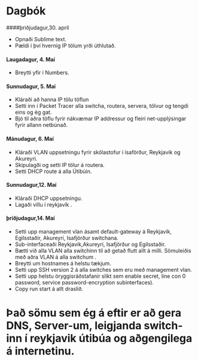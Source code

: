 
# Dagbók

####þriðjudagur,30. april
-   Opnaði Sublime text.
-   Pældi í því hvernig IP tölum yrði úthlutað.


#### Laugadagur, 4. Maí
-   Breytti yfir í Numbers.


#### Sunnudagur, 5. Maí
-   Kláraði að hanna IP tölu töflun
-   Setti inn í Packet Tracer alla switcha, routera, servera, tölvur og tengdi eins og ég gat.
-   Bjó til aðra töflu fyrir nákvæmar IP addressur og fleiri net-upplýsingar fyrir allann netbúnað.


#### Mánudagur, 6. Maí
-   Kláraði VLAN uppsetningu fyrir skólastofur í ísaförður, Reykjavik og Akureyri.
-   Skipulagði og setti IP tölur á routera.
-   Setti DHCP route á alla Útibúin.


#### Sunnudagur,12. Maí
-   Kláraði DHCP uppsetningu.
-   Lagaði villu í reykjavík .


#### þriðjudagur,14. Maí
-   Setti upp management vlan ásamt default-gateway á Reykjavik, Egilsstaðir, Akureyri, Isafjörður switchana.
-   Sub-interfaceaði Reykjavik,Akureyri, Isafjörður og Egilsstaðir.
-   Bætti við alla VLAN alla switchinn til að getað flutt allt á milli. Sömuleiðis með aðra VLAN á alla switchum .
-   Breytti um hostnames á helstu tækjum.
-   Setti upp SSH version 2 á alla switches sem eru með management vlan.
-   Setti upp helstu öryggisráðstafanir slíkt sem enable secret, line con 0 password, service password-encryption subinterfaces).
-   Copy run start á allt draslið.

# Það sömu sem ég á eftir er að gera DNS, Server-um, leigjanda switch-inn í reykjavik útibúa og  aðgengilega á internetinu.
